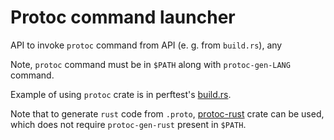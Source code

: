 # Protoc command launcher

API to invoke `protoc` command from API (e. g. from `build.rs`), any

Note, `protoc` command must be in `$PATH` along with `protoc-gen-LANG` command.

Example of using `protoc` crate is in perftest's
[build.rs](https://github.com/stepancheg/rust-protobuf/blob/master/perftest/build.rs).

Note that to generate `rust` code from `.proto`,
[protoc-rust](https://github.com/stepancheg/rust-protobuf/tree/master/protoc-rust) crate can be used,
which does not require `protoc-gen-rust` present in `$PATH`.
